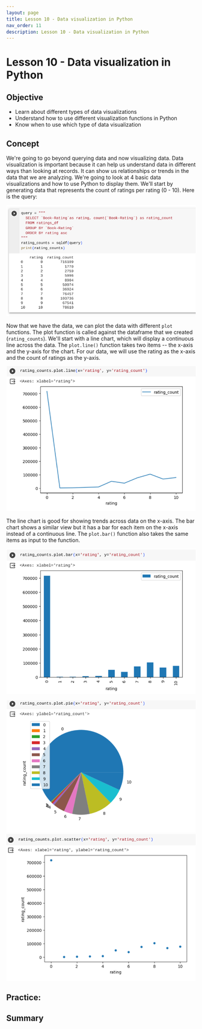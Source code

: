 ```yaml
---
layout: page
title: Lesson 10 - Data visualization in Python
nav_order: 11
description: Lesson 10 - Data visualization in Python
---
```

# Lesson 10 - Data visualization in Python

## Objective

- Learn about different types of data visualizations
- Understand how to use different visualization functions in Python
- Know when to use which type of data visualization

## Concept

We're going to go beyond querying data and now visualizing data.  Data visualization is important because it can help us understand data in different ways than looking at records.  It can show us relationships or trends in the data that we are analyzing.  We're going to look at 4 basic data visualizations and how to use Python to display them.  We'll start by generating data that represents the count of ratings per rating (0 - 10).  Here is the query:

![image](images/10-ratings_data.png)

Now that we have the data, we can plot the data with different `plot` functions.  The plot function is called against the dataframe that we created (`rating_counts`).  We'll start with a line chart, which will display a continuous line across the data.  The `plot.line()` function takes two items -- the x-axis and the y-axis for the chart.  For our data, we will use the rating as the x-axis and the count of ratings as the y-axis.

![image](images/10-line_chart.png)

The line chart is good for showing trends across data on the x-axis.  The bar chart shows a similar view but it has a bar for each item on the x-axis instead of a continuous line.  The `plot.bar()` function also takes the same items as input to the function.

![image](images/10-bar_chart.png)

![image](images/10-pie_chart.png)
![image](images/10-scatter_plot.png)
## Practice: 

## Summary

